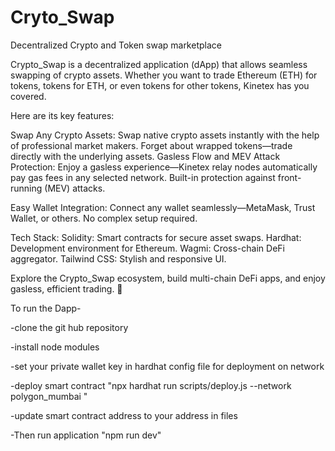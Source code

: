 # Cryto_Swap
Decentralized Crypto and Token swap marketplace

 Crypto_Swap is a decentralized application (dApp) that allows seamless swapping of crypto assets. Whether you want to trade Ethereum (ETH) for tokens, tokens for ETH, or even tokens for other tokens, Kinetex has you covered.

Here are its key features:

Swap Any Crypto Assets: Swap native crypto assets instantly with the help of professional market makers. Forget about wrapped tokens—trade directly with the underlying assets. Gasless Flow and MEV Attack Protection: Enjoy a gasless experience—Kinetex relay nodes automatically pay gas fees in any selected network. Built-in protection against front-running (MEV) attacks.

Easy Wallet Integration: Connect any wallet seamlessly—MetaMask, Trust Wallet, or others. No complex setup required.

Tech Stack: 
Solidity: Smart contracts for secure asset swaps. 
Hardhat: Development environment for Ethereum. 
Wagmi: Cross-chain DeFi aggregator. 
Tailwind CSS: Stylish and responsive UI.

Explore the Crypto_Swap ecosystem, build multi-chain DeFi apps, and enjoy gasless, efficient trading. 🚀

To run the Dapp-

-clone the git hub repository

-install node modules

-set your private wallet key in hardhat config file for deployment on network 

-deploy smart contract "npx hardhat run scripts/deploy.js --network polygon_mumbai
"

-update smart contract address to your address in files

-Then run application "npm run dev"



